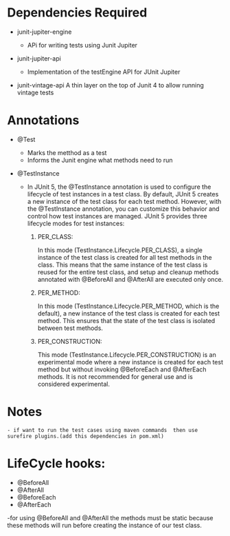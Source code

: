 # Dependencies Required

- junit-jupiter-engine

  - APi for writing tests using Junit Jupiter

- junit-jupiter-api

  - Implementation of the testEngine API for JUnit Jupiter

- junit-vintage-api
  A thin layer on the top of Junit 4 to allow running vintage tests

# Annotations

- @Test

  - Marks the metthod as a test
  - Informs the Junit engine what methods need to run

- @TestInstance
  - In JUnit 5, the @TestInstance annotation is used to configure the lifecycle of test instances in a test class. By default, JUnit 5 creates a new instance of the test class for each test method. However, with the @TestInstance annotation, you can customize this behavior and control how test instances are managed.
    JUnit 5 provides three lifecycle modes for test instances:
    1) PER_CLASS:

        In this mode (TestInstance.Lifecycle.PER_CLASS), a single instance of the test class is created for all test methods in the class. This means that the same instance of the test class is reused for the entire test class, and setup and cleanup methods annotated with @BeforeAll and @AfterAll are executed only once.

    2) PER_METHOD:

        In this mode (TestInstance.Lifecycle.PER_METHOD, which is the default), a new instance of the test class is created for each test method. This ensures that the state of the test class is isolated between test methods.

    3) PER_CONSTRUCTION:

        This mode (TestInstance.Lifecycle.PER_CONSTRUCTION) is an experimental mode where a new instance is created for each test method but without invoking @BeforeEach and @AfterEach methods. It is not recommended for general use and is considered experimental.   

# Notes

    - if want to run the test cases using maven commands  then use surefire plugins.(add this dependencies in pom.xml)

# LifeCycle hooks:

- @BeforeAll
- @AfterAll
- @BeforeEach
- @AfterEach

-for using @BeforeAll and @AfterAll the methods must be static because these methods will run before creating the instance of our test class.
